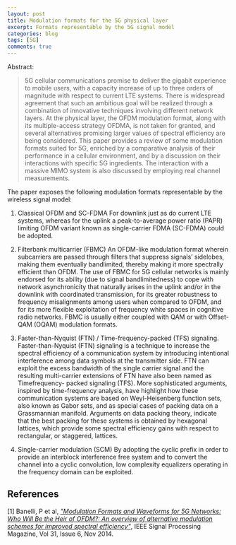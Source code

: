```yaml
---
layout: post
title: Modulation formats for the 5G physical layer
excerpt: Formats representable by the 5G signal model
categories: blog
tags: [5G]
comments: true
---
```


Abstract:

> 5G cellular communications promise to deliver the gigabit experience to mobile users, with a capacity increase of up to three orders of magnitude with respect to current LTE systems. There is widespread agreement that such an ambitious goal will be realized through a combination of innovative techniques involving different network layers. At the physical layer, the OFDM modulation format, along with its multiple-access strategy OFDMA, is not taken for granted, and several alternatives promising larger values of spectral efficiency are being considered. This paper provides a review of some modulation formats suited for 5G, enriched by a comparative analysis of their performance in a cellular environment, and by a discussion on their interactions with specific 5G ingredients. The interaction with a massive MIMO system is also discussed by employing real channel measurements.

The paper exposes the following modulation formats representable by the wireless signal model:

1. Classical OFDM and SC-FDMA
For downlink just as do current LTE systems, whereas for the uplink a peak-to-average power ratio (PAPR) limiting OFDM variant known as single-carrier FDMA (SC-FDMA) could be adopted.

2.  Filterbank multicarrier (FBMC)
An OFDM-like modulation format wherein subcarriers are passed through filters that suppress signals’ sidelobes, making them eventually bandlimited, thereby making it more spectrally efficient than OFDM. The use of FBMC for 5G cellular networks is mainly endorsed for its ability (due to signal bandlimitedness) to cope with network asynchronicity that naturally arises in the uplink and/or in the downlink with coordinated transmission, for its greater robustness to frequency misalignments among users when compared to OFDM, and for its more flexible exploitation of frequency white spaces in cognitive radio networks. FBMC is usually either coupled with QAM or with Offset-QAM (OQAM) modulation formats.

3.  Faster-than-Nyquist (FTN) / Time-frequency-packed (TFS) signaling.
Faster-than-Nyquist (FTN) signaling is a technique to increase the spectral efficiency of a communication system by introducing intentional interference among data symbols at the transmitter side.  FTN can exploit the excess bandwidth of the single carrier signal and the resulting multi-carrier extensions of FTN have also been named as Timefrequency- packed signaling (TFS).  More sophisticated arguments, inspired by time-frequency analysis, have highlight how these communication systems are based on Weyl-Heisenberg function sets, also known as Gabor sets, and as special cases of packing data on a Grassmannian manifold. Arguments on data packing theory, indicate that the best packing for these systems is obtained by hexagonal lattices, which provide some spectral efficiency gains with respect to rectangular, or staggered, lattices.

4.  Single-carrier modulation (SCM)
By adopting the cyclic prefix in order to provide an interblock interference free system and to convert the channel into a cyclic convolution, low complexity equalizers operating in the frequency domain can be exploited.


References
----------

[1] Banelli, P et al, [_"Modulation Formats and Waveforms for 5G Networks: Who Will Be the Heir of OFDM?: An overview of alternative modulation schemes for improved spectral efficiency"_](http://ieeexplore.ieee.org/xpl/articleDetails.jsp?arnumber=6923528), IEEE Signal Processing Magazine, Vol 31, Issue 6, Nov 2014.



